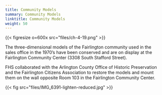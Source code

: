 ```yaml
---
title: Community Models
summary: Community Models
linktitle: Community Models
weight: 50
---
```


{{< figresize o=600x src="files/ch-4-19.png" >}}

The three-dimensional models of the Fairlington community used in the sales office in the 1970’s have been conserved and are on display at the Fairlington Community Center (3308 South Stafford Street).

FHS collaborated with the Arlington County Office of Historic Preservation and the Fairlington Citizens Association to restore the models and mount them on the wall opposite Room 103 in the Fairlington Community Center.

{{< fig src="files/IMG_6391-lighten-reduced.jpg" >}}